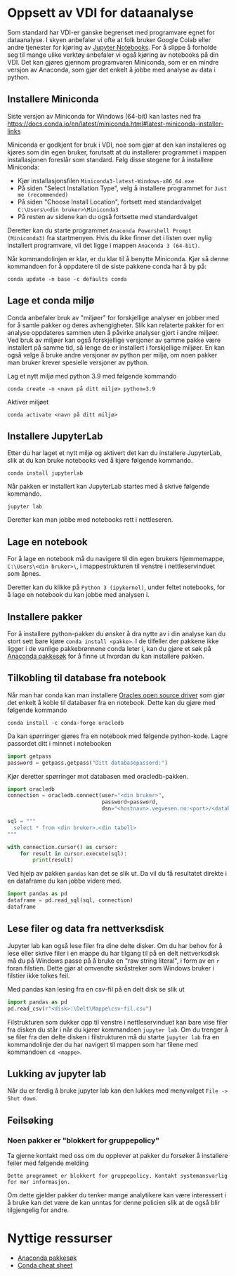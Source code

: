 # Oppsett av VDI for dataanalyse

Som standard har VDI-er ganske begrenset med programvare egnet for dataanalyse. I skyen anbefaler vi ofte at folk bruker Google Colab eller andre tjenester for kjøring av [Jupyter Notebooks](https://jupyter.org/). For å slippe å forholde seg til mange ulike verktøy anbefaler vi også kjøring av notebooks på din VDI. Det kan gjøres gjennom programvaren Miniconda, som er en mindre versjon av Anaconda, som gjør det enkelt å jobbe med analyse av data i python.

## Installere Miniconda

Siste versjon av Miniconda for Windows (64-bit) kan lastes ned fra https://docs.conda.io/en/latest/miniconda.html#latest-miniconda-installer-links

Miniconda er godkjent for bruk i VDI, noe som gjør at den kan installeres og kjøres som din egen bruker, forutsatt at du installerer programmet i mappen installasjonen foreslår som standard. Følg disse stegene for å installere Miniconda:

- Kjør installasjonsfilen `Miniconda3-latest-Windows-x86_64.exe`
- På siden "Select Installation Type", velg å installere programmet for `Just me (recommended)`
- På siden "Choose Install Location", fortsett med standardvalget `C:\Users\<din bruker>\Miniconda3`
- På resten av sidene kan du også fortsette med standardvalget

Deretter kan du starte programmet `Anaconda Powershell Prompt (Miniconda3)` fra startmenyen. Hvis du ikke finner det i listen over nylig installert programvare, vil det ligge i mappen `Anaconda 3 (64-bit)`.

Når kommandolinjen er klar, er du klar til å benytte Miniconda. Kjør så denne kommandoen for å oppdatere til de siste pakkene conda har å by på:

```shell
conda update -n base -c defaults conda
```

## Lage et conda miljø

Conda anbefaler bruk av "miljøer" for forskjellige analyser en jobber med for å samle pakker og deres avhengigheter. Slik kan relaterte pakker for en analyse oppdateres sammen uten å påvirke analyser gjort i andre miljøer. Ved bruk av miljøer kan også forskjellige versjoner av samme pakke være installert på samme tid, så lenge de er installert i forskjellige miljøer. En kan også velge å bruke andre versjoner av python per miljø, om noen pakker man bruker krever spesielle versjoner av python.

Lag et nytt miljø med python 3.9 med følgende kommando

```shell
conda create -n <navn på ditt miljø> python=3.9
```

Aktiver miljøet

```shell
conda activate <navn på ditt miljø>
```

## Installere JupyterLab

Etter du har laget et nytt miljø og aktivert det kan du installere JupyterLab, slik at du kan bruke notebooks ved å kjøre følgende kommando.

```shell
conda install jupyterlab
```

Når pakken er installert kan JupyterLab startes med å skrive følgende kommando.

```shell
jupyter lab
```

Deretter kan man jobbe med notebooks rett i nettleseren.

## Lage en notebook

For å lage en notebook må du navigere til din egen brukers hjemmemappe, `C:\Users\<din bruker>\`, i mappestrukturen til venstre i nettleservinduet som åpnes.

Deretter kan du klikke på `Python 3 (ipykernel)`, under feltet notebooks, for å lage en notebook du kan jobbe med analysen i.

## Installere pakker

For å installere python-pakker du ønsker å dra nytte av i din analyse kan du stort sett bare kjøre `conda install <pakke>`. I de tilfeller der pakkene ikke ligger i de vanlige pakkebrønnene conda leter i, kan du gjøre et søk på [Anaconda pakkesøk](https://anaconda.org/search?q=geopandas) for å finne ut hvordan du kan installere pakken.

## Tilkobling til database fra notebook

Når man har conda kan man installere [Oracles open source driver](https://github.com/oracle/python-oracledb/) som gjør det enkelt å koble til databaser fra en notebook. Dette kan du gjøre med følgende kommando

```shell
conda install -c conda-forge oracledb
```

Da kan spørringer gjøres fra en notebook med følgende python-kode. Lagre passordet ditt i minnet i notebooken

```python
import getpass
password = getpass.getpass("Ditt databasepassord:")
```

Kjør deretter spørringer mot databasen med oracledb-pakken.

```python
import oracledb
connection = oracledb.connect(user="<din bruker>",
                              password=password,
                              dsn="<hostnavn>.vegvesen.no:<port>/<databasenavn>.vegvesen.no")

sql = """
  select * from <din bruker>.<din tabell>
"""

with connection.cursor() as cursor:
    for result in cursor.execute(sql):
        print(result)
```

Ved hjelp av pakken `pandas` kan det se slik ut. Da vil du få resultatet direkte i en dataframe du kan jobbe videre med.

```python
import pandas as pd
dataframe = pd.read_sql(sql, connection)
dataframe
```

## Lese filer og data fra nettverksdisk

Jupyter lab kan også lese filer fra dine delte disker. Om du har behov for å lese eller skrive filer i en mappe du har tilgang til på en delt nettverksdisk må du på Windows passe på å bruke en "raw string literal", i form av en `r` foran filstien. Dette gjør at omvendte skråstreker som Windows bruker i filstier ikke tolkes feil.

Med pandas kan lesing fra en csv-fil på en delt disk se slik ut

```python
import pandas as pd
pd.read_csv(r"<disk>:\Delt\Mappe\csv-fil.csv")
```

Filstrukturen som dukker opp til venstre i nettleservinduet kan bare vise filer fra disken du står i når du kjører kommandoen `jupyter lab`. Om du trenger å se filer fra den delte disken i filstrukturen må du starte `jupyter lab` fra en kommandolinje der du har navigert til mappen som har filene med kommandoen `cd <mappe>`.

## Lukking av jupyter lab

Når du er ferdig å bruke jupyter lab kan den lukkes med menyvalget `File -> Shut down`.

## Feilsøking

### Noen pakker er "blokkert for gruppepolicy"

Ta gjerne kontakt med oss om du opplever at pakker du forsøker å installere feiler med følgende melding

```
Dette programmet er blokkert for gruppepolicy. Kontakt systemansvarlig for mer informasjon.
```

Om dette gjelder pakker du tenker mange analytikere kan være interessert i å bruke kan det være de kan unntas for denne policien slik at de også blir tilgjengelig for andre.

# Nyttige ressurser

- [Anaconda pakkesøk](https://anaconda.org/search?q=)
- [Conda cheat sheet](https://conda.io/projects/conda/en/latest/user-guide/cheatsheet.html)
